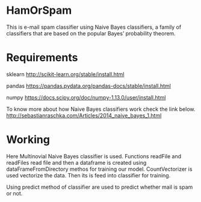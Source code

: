 # HamOrSpam
This is e-mail spam classifier using Naive Bayes classifiers, a family of classifiers that are based on the popular Bayes’
probability theorem.

# Requirements

sklearn
http://scikit-learn.org/stable/install.html

pandas
https://pandas.pydata.org/pandas-docs/stable/install.html

numpy
https://docs.scipy.org/doc/numpy-1.13.0/user/install.html

To know more about how Naive Bayes classifiers work check the link below.
http://sebastianraschka.com/Articles/2014_naive_bayes_1.html


# Working
Here Multinovial Naive Bayes classifier is used.
Functions readFile and readFiles read file and then a dataframe is created using dataFrameFromDirectory methos for training our model. CountVectorizer is used vectorize the data. Then its is feed into classifier for training.

Using predict method of classifier are used to predict whether mail is spam or not. 
